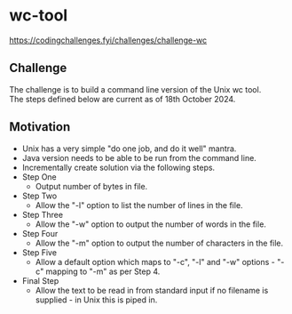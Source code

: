 # wc-tool

https://codingchallenges.fyi/challenges/challenge-wc

## Challenge

The challenge is to build a command line version of the Unix wc tool.  
The steps defined below are current as of 18th October 2024.

## Motivation

* Unix has a very simple "do one job, and do it well" mantra.  
* Java version needs to be able to be run from the command line.
* Incrementally create solution via the following steps.
* Step One
  - Output number of bytes in file.
* Step Two
  - Allow the "-l" option to list the number of lines in the file.
* Step Three
  - Allow the "-w" option to output the number of words in the file.
* Step Four
  - Allow the "-m" option to output the number of characters in the file.
* Step Five
  - Allow a default option which maps to "-c", "-l" and "-w" options - "-c" mapping to "-m" as per Step 4.
* Final Step
  - Allow the text to be read in from standard input if no filename is supplied - in Unix this is piped in.
